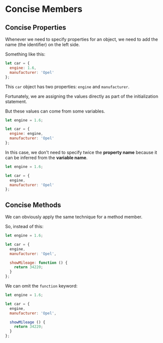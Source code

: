 # Concise Members

## Concise Properties

Whenever we need to specify properties for an object, we need to add the name (the identifier) on the left side.

Something like this:

``` js
let car = {
  engine: 1.6,
  manufacturer: 'Opel'
};
```

This `car` object has two properties: `engine` and `manufacturer`.

Fortunately, we are assigning the values directly as part of the initialization statement.

But these values can come from some variables.

``` js
let engine = 1.6;

let car = {
  engine: engine,
  manufacturer: 'Opel'
};
```

In this case, we don't need to specify twice the **property name** because it can be inferred from the **variable name**.

``` js
let engine = 1.6;

let car = {
  engine,
  manufacturer: 'Opel'
};
```

## Concise Methods

We can obviously apply the same technique for a method member.

So, instead of this:

``` js (7, 8, 9)
let engine = 1.6;

let car = {
  engine,
  manufacturer: 'Opel',

  showMileage: function () {
    return 34220;
  }
};
```

We can omit the `function` keyword:

``` js (7, 8, 9)
let engine = 1.6;

let car = {
  engine,
  manufacturer: 'Opel',

  showMileage () {
    return 34220;
  }
};
```
